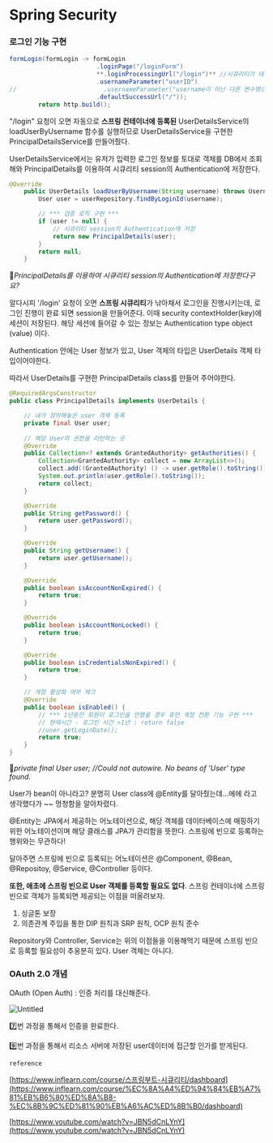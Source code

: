 # Spring Security

### 로그인 기능 구현

```java
formLogin(formLogin -> formLogin
                        .loginPage("/loginForm")
                        **.loginProcessingUrl("/login")** //시큐리티가 대신 로그인 진행
                        .usernameParameter("userID")
//                        .usernameParameter("username이 아닌 다른 변수명으로 username을 입력받았을 경우의 변수명 입력, ex) username2")
                        .defaultSuccessUrl("/"));
        return http.build();
```

 "/login" 요청이 오면 자동으로 **스프링 컨테이너에 등록된** UserDetailsService의 loadUserByUsername 함수를 실행하므로 UserDetailsService을 구현한 PrincipalDetailsService를 만들어줬다.

 UserDetailsService에서는 유저가 입력한 로그인 정보를 토대로 객체를 DB에서 조회해와 PrincipalDetails를 이용하여 시큐리티 session의 Authentication에 저장한다. 

```java
@Override
    public UserDetails loadUserByUsername(String username) throws UsernameNotFoundException {
        User user = userRepository.findByLoginId(username);

        // *** 검증 로직 구현 ***
        if (user != null) {
            // 시큐리티 session의 Authentication에 저장
            return new PrincipalDetails(user);
        }
        return null;
    }
```

 🤔*PrincipalDetails를 이용하여 시큐리티 session의 Authentication에 저장한다구요?*

알다시피 '/login' 요청이 오면 **스프링 시큐리티**가 낚아채서 로그인을 진행시키는데, 로그인 진행이 완료 되면 session을 만들어준다. 이때 security contextHolder(key)에 세션이 저장된다. 해당 세션에 들어갈 수 있는 정보는 Authentication type object (value) 이다.

Authentication 안에는 User 정보가 있고,  User 객체의 타입은 UserDetails 객체 타입이어야한다.

따라서 UserDetails를 구현한 PrincipalDetails class를 만들어 주어야한다.

```java
@RequiredArgsConstructor
public class PrincipalDetails implements UserDetails {

    // 내가 정의해놓은 user 객체 등록
    private final User user;
    
    // 해당 User의 권한을 리턴하는 곳
    @Override
    public Collection<? extends GrantedAuthority> getAuthorities() {
        Collection<GrantedAuthority> collect = new ArrayList<>();
        collect.add((GrantedAuthority) () -> user.getRole().toString());
        System.out.println(user.getRole().toString());
        return collect;
    }

    @Override
    public String getPassword() {
        return user.getPassword();
    }

    @Override
    public String getUsername() {
        return user.getUsername();
    }

    @Override
    public boolean isAccountNonExpired() {
        return true;
    }

    @Override
    public boolean isAccountNonLocked() {
        return true;
    }

    @Override
    public boolean isCredentialsNonExpired() {
        return true;
    }

    // 계정 활성화 여부 체크
    @Override
    public boolean isEnabled() {
        // *** 1년동안 회원이 로그인을 안했을 경우 휴먼 계정 전환 기능 구현 ***
        // 현재시간 - 로그인 시간 >1년 : return false
        //user.getLoginDate();
        return true;
    }
}
```

🤔*private final User user; //Could not autowire. No beans of 'User' type found.*

User가 bean이 아니라고? 분명히 User class에 @Entity를 달아줬는데…에에 라고 생각했다가 ~~ 멍청함을 알아차렸다.

@Entity는 JPA에서 제공하는 어노테이션으로, 해당 객체를 데이터베이스에 매핑하기위한 어노테이션이며 해당 클래스를 JPA가 관리함을 뜻한다.  스프링에 빈으로 등록하는 행위와는 무관하다!

달아주면 스프링에 빈으로 등록되는 어노테이션은 @Component, @Bean, @Repositoy, @Service, @Controller 등이다. 

**또한, 애초에 스프링 빈으로 User 객체를 등록할 필요도 없다**. 스프링 컨테이너에 스프링 빈으로 객체가 등록되면 제공되는 이점을 떠올려보자. 

1. 싱글톤 보장
2.  의존관계 주입을 통한 DIP 원칙과 SRP 원칙, OCP 원칙 준수

Repository와 Controller, Service는 위의 이점들을 이용해먹기 때문에 스프링 빈으로 등록할 필요성이 추웅분히 있다. User 객체는 아니다.


### OAuth 2.0 개념

OAuth (Open Auth) : 인증 처리를 대신해준다.

![Untitled](https://github.com/mungsil/TIL/assets/107127451/1bd6ae0e-e761-48c9-8029-28b6d1e9da2b)


7️⃣번 과정을 통해서 인증을 완료한다.

9️⃣번 과정을 통해서 리소스 서버에 저장된 user데이터에 접근할 인가를 받게된다.

`reference`

[https://www.inflearn.com/course/스프링부트-시큐리티/dashboard](https://www.inflearn.com/course/%EC%8A%A4%ED%94%84%EB%A7%81%EB%B6%80%ED%8A%B8-%EC%8B%9C%ED%81%90%EB%A6%AC%ED%8B%B0/dashboard)

[https://www.youtube.com/watch?v=JBN5dCnLYnY](https://www.youtube.com/watch?v=JBN5dCnLYnY)
